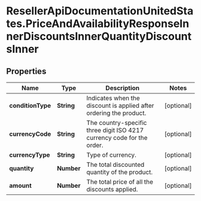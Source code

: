 # ResellerApiDocumentationUnitedStates.PriceAndAvailabilityResponseInnerDiscountsInnerQuantityDiscountsInner

## Properties

Name | Type | Description | Notes
------------ | ------------- | ------------- | -------------
**conditionType** | **String** | Indicates when the discount is applied after ordering the product. | [optional] 
**currencyCode** | **String** | The country-specific three digit ISO 4217 currency code for the order. | [optional] 
**currencyType** | **String** | Type of currency. | [optional] 
**quantity** | **Number** | The total discounted quantity of the product. | [optional] 
**amount** | **Number** | The total price of all the discounts applied. | [optional] 


